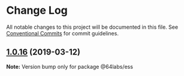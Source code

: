 # Change Log

All notable changes to this project will be documented in this file.
See [Conventional Commits](https://conventionalcommits.org) for commit guidelines.

## [1.0.16](https://github.com/subpopular/platform/compare/v1.0.1...v1.0.16) (2019-03-12)

**Note:** Version bump only for package @64labs/ess
